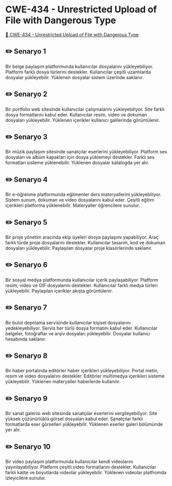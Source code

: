 # CWE-434 - Unrestricted Upload of File with Dangerous Type
<a href="https://cwe.mitre.org/data/definitions/434.html" target="_blank">🔗 CWE-434 - Unrestricted Upload of File with Dangerous Type</a>

## ✏️ Senaryo 1
Bir belge paylaşım platformunda kullanıcılar dosyalarını yükleyebiliyor. Platform farklı dosya türlerini destekler. Kullanıcılar çeşitli uzantılarda dosyalar yükleyebilir. Yüklenen dosyalar sistem üzerinde saklanır.

## ✏️ Senaryo 2
Bir portfolio web sitesinde kullanıcılar çalışmalarını yükleyebiliyor. Site farklı dosya formatlarını kabul eder. Kullanıcılar resim, video ve dokuman dosyaları yükleyebilir. Yüklenen içerikler kullanıcı galilerinde görüntülenir.

## ✏️ Senaryo 3
Bir müzik paylaşım sitesinde sanatçılar eserlerini yükleyebiliyor. Platform ses dosyaları ve albüm kapakları için dosya yüklemeyi destekler. Farklı ses formatları sisteme yüklenebilir. Yüklenen dosyalar katalogda yer alır.

## ✏️ Senaryo 4
Bir e-öğrenme platformunda eğitmenler ders materyallerini yükleyebiliyor. Sistem sunum, dokuman ve video dosyalarını kabul eder. Çeşitli eğitim içerikleri platforma yüklenebilir. Materyaller öğrencilere sunulur.

## ✏️ Senaryo 5
Bir proje yönetim aracında ekip üyeleri dosya paylaşımı yapabiliyor. Araç farklı türde proje dosyalarını destekler. Kullanıcılar tasarım, kod ve dokuman dosyaları yükleyebilir. Paylaşılan dosyalar proje klasörlerinde saklanır.

## ✏️ Senaryo 6
Bir sosyal medya platformunda kullanıcılar içerik paylaşabiliyor. Platform resim, video ve GIF dosyalarını destekler. Kullanıcılar farklı medya türleri yükleyebilir. Paylaşılan içerikler akışta görüntülenir.

## ✏️ Senaryo 7
Bir bulut depolama servisinde kullanıcılar kişisel dosyalarını yedekleyebiliyor. Servis her türlü dosya formatını kabul eder. Kullanıcılar belgeler, fotoğraflar ve arşiv dosyaları yükleyebilir. Dosyalar kullanıcı hesabında saklanır.

## ✏️ Senaryo 8
Bir haber portalında editörler haber içerikleri yükleyebiliyor. Portal metin, resim ve video dosyalarını destekler. Editörler multimedya içerikleri sisteme yükleyebilir. Yüklenen materyaller haberlerde kullanılır.

## ✏️ Senaryo 9
Bir sanat galerisi web sitesinde sanatçılar eserlerini sergileyebiliyor. Site yüksek çözünürlüklü görsel dosyaları kabul eder. Sanatçılar farklı formatlarda eser görselleri yükleyebilir. Yüklenen eserler galeri bölümünde yer alır.

## ✏️ Senaryo 10
Bir video paylaşım platformunda kullanıcılar kendi videolarını yayınlayabiliyor. Platform çeşitli video formatlarını destekler. Kullanıcılar farklı kalite ve boyutlarda videolar yükleyebilir. Yüklenen videolar platfromda izleyicilere sunulur.

